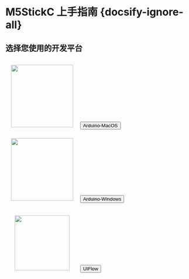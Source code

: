 # M5StickC 上手指南 {docsify-ignore-all}

<!-- ## 选择您需要的编程语言


|<img src="assets/img/windows-logo.png"> | <img src="assets/img/uiflow-logo.png">|
|:---:|:---:|
|[Arduino-Windows](zh_CN/quick_start/m5stickc/m5stickc_quick_start_with_arduino_Windows) | [UIFlow](zh_CN/quick_start/m5stickc/m5stickc_quick_start_with_uiflow)| -->


## 选择您使用的开发平台

<div class="container">
  <div class="card-deck mb-3 text-center">
    <div class="card mb-4 shadow-sm">
      <div class="card-body">
        <img src="assets/img/macos-logo.png" height="170px" style="margin:15px">
        <a href="#zh_CN/quick_start/m5stickc/m5stickc_quick_start_with_arduino_MacOS" style="text-decoration:none"><button type="button" class="btn btn-lg btn-block btn-outline-primary">Arduino-MacOS</button></a>
      </div>
    </div>
    <div class="card mb-4 shadow-sm">
      <div class="card-body">
        <img src="assets/img/windows-logo.png" height="170px" style="margin:15px">
        <a href="#zh_CN/quick_start/m5stickc/m5stickc_quick_start_with_arduino_Windows" style="text-decoration:none"><button type="button" class="btn btn-lg btn-block btn-outline-primary">Arduino-Windows</button></a>
      </div>
    </div>
    <div class="card mb-4 shadow-sm">
      <div class="card-body">
        <img src="assets/img/uiflow-logo.png" height="150px" style="margin:25px">
        <a href="#zh_CN/quick_start/m5stickc/m5stickc_quick_start_with_uiflow" style="text-decoration:none"><button type="button" class="btn btn-lg btn-block btn-outline-primary">UIFlow</button></a>
      </div>
    </div>
  </div>

